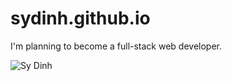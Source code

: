 # sydinh.github.io

I'm planning to become a full-stack web developer.

![Sy Dinh](https://scontent.fsgn2-2.fna.fbcdn.net/v/t31.0-8/22291217_620543415002390_7630224138271115571_o.jpg?oh=65346d935115316b3ffacb21b72e087b&oe=5A70AEDE)
